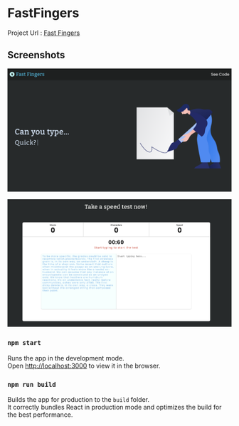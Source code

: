 # FastFingers

Project Url : [Fast Fingers](http://Tushar1401.github.io/fast-fingers)

## Screenshots

![image](./src/Images/ss1.png)

![image](./src/Images/ss2.png)

### `npm start`

Runs the app in the development mode.\
Open [http://localhost:3000](http://localhost:3000) to view it in the browser.

### `npm run build`

Builds the app for production to the `build` folder.\
It correctly bundles React in production mode and optimizes the build for the best performance.
